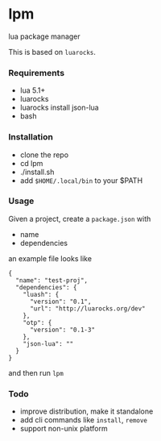 # lpm

lua package manager

This is based on `luarocks`.

### Requirements

- lua 5.1+
- luarocks
- luarocks install json-lua
- bash

### Installation

- clone the repo
- cd lpm
- ./install.sh
- add `$HOME/.local/bin` to your $PATH

### Usage

Given a project, create a `package.json` with

- name
- dependencies

an example file looks like

```
{
  "name": "test-proj",
  "dependencies": {
    "luash": {
      "version": "0.1",
      "url": "http://luarocks.org/dev"
    },
    "otp": {
      "version": "0.1-3"
    },
    "json-lua": ""
  }
}
```

and then run `lpm`

### Todo

- improve distribution, make it standalone
- add cli commands like `install`, `remove`
- support non-unix platform
